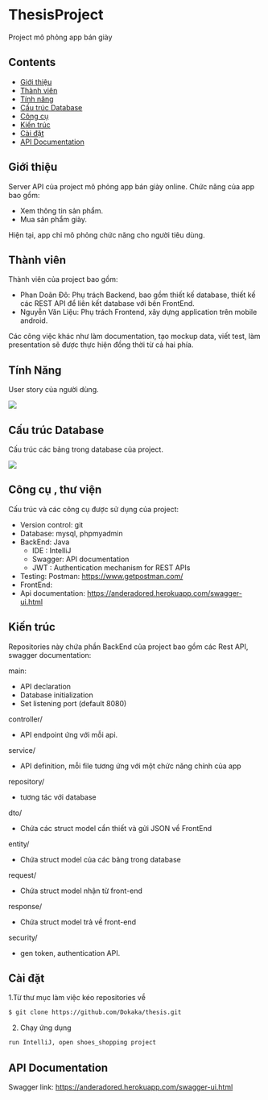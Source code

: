 # ThesisProject
Project mô phỏng app bán giày

## Contents
- [Giới thiệu](#Giới-thiệu)
- [Thành viên](#Thành-viên)
- [Tính năng](#Tính-năng)
- [Cấu trúc Database](#Cấu-trúc-Database)
- [Công cụ](#Công-cụ)
- [Kiến trúc](#Kiến-trúc)
- [Cài đặt](#Cài-đặt)
- [API Documentation](#API-Documentation)


## Giới thiệu
Server API của project mô phỏng app bán giày online. Chức năng của app bao gồm:
- Xem thông tin sản phẩm.
- Mua sản phẩm giày.

Hiện tại, app chỉ mô phỏng chức năng cho người tiêu dùng.

## Thành viên
Thành viên của project bao gồm:
- Phan Doãn Đô: Phụ trách Backend, bao gồm thiết kế database, thiết kế các REST API để liên kết database với bên FrontEnd.
- Nguyễn Văn Liệu: Phụ trách Frontend, xây dựng application trên mobile android.

Các công việc khác như làm documentation, tạo mockup data, viết test, làm presentation sẽ được thực hiện đồng thời từ cả hai phía.

## Tính Năng
User story của người dùng.

<img align="center|left" src="https://i.imgur.com/LxBsygQ.png">

## Cấu trúc Database
Cấu trúc các bảng trong database của project.

<img align="center|left" src="https://i.imgur.com/M8AlOKG.png">

## Công cụ , thư viện
Cấu trúc và các công cụ được sử dụng của project:
- Version control: git
- Database: mysql, phpmyadmin
- BackEnd: Java
  - IDE : IntelliJ
  - Swagger: API documentation
  - JWT : Authentication mechanism for REST APIs
- Testing: Postman: https://www.getpostman.com/
- FrontEnd:
- Api documentation: https://anderadored.herokuapp.com/swagger-ui.html

## Kiến trúc
Repositories này chứa phần BackEnd của project bao gồm các Rest API, swagger documentation:

main:
- API declaration
- Database initialization
- Set listening port (default 8080) 

controller/
- API endpoint ứng với mỗi api.

service/
- API definition, mỗi file tương ứng với một chức năng chính của app

repository/
- tương tác với database

dto/
- Chứa các struct model cần thiết và gửi JSON về FrontEnd

entity/
- Chứa struct model của các bảng trong database

request/
- Chứa struct model nhận từ front-end

response/
- Chứa struct model trả về front-end

security/
- gen token, authentication API.


## Cài đặt
1.Từ thư mục làm việc kéo repositories về
```sh
$ git clone https://github.com/Dokaka/thesis.git
```

2. Chạy ứng dụng
```sh
run IntelliJ, open shoes_shopping project
```

## API Documentation
Swagger link: https://anderadored.herokuapp.com/swagger-ui.html

